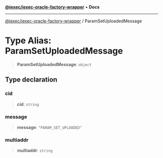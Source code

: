 [**@iexec/iexec-oracle-factory-wrapper**](../README.md) • **Docs**

***

[@iexec/iexec-oracle-factory-wrapper](../globals.md) / ParamSetUploadedMessage

# Type Alias: ParamSetUploadedMessage

> **ParamSetUploadedMessage**: `object`

## Type declaration

### cid

> **cid**: `string`

### message

> **message**: `"PARAM_SET_UPLOADED"`

### multiaddr

> **multiaddr**: `string`
